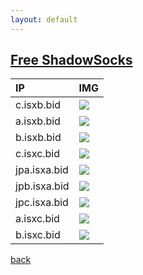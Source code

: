 ```yaml
---
layout: default
---
```


## [Free ShadowSocks](https://global.ishadowx.net/)

| IP        | IMG          |
|:-------------|:------------------|
|c.isxb.bid|![](https://global.ishadowx.net/img/qr/uscxxoo.png)|
|a.isxb.bid|![](https://global.ishadowx.net/img/qr/usaxxoo.png)|
|b.isxb.bid|![](https://global.ishadowx.net/img/qr/usbxxoo.png)|
|c.isxc.bid|![](https://global.ishadowx.net/img/qr/sgcxxoo.png)|
|jpa.isxa.bid|![](https://global.ishadowx.net/img/qr/jpaxxoo.png)|
|jpb.isxa.bid|![](https://global.ishadowx.net/img/qr/jpbxxoo.png)|
|jpc.isxa.bid|![](https://global.ishadowx.net/img/qr/jpcxxoo.png)|
|a.isxc.bid|![](https://global.ishadowx.net/img/qr/sgaxxoo.png)|
|b.isxc.bid|![](https://global.ishadowx.net/img/qr/sgbxxoo.png)|

[back](./index)



